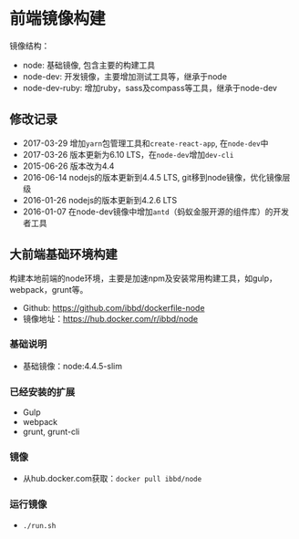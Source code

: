# 前端镜像构建


镜像结构：

- node: 基础镜像, 包含主要的构建工具
- node-dev: 开发镜像，主要增加测试工具等，继承于node
- node-dev-ruby: 增加ruby，sass及compass等工具，继承于node-dev 

## 修改记录

- 2017-03-29 增加`yarn`包管理工具和`create-react-app`, 在`node-dev`中
- 2017-03-26 版本更新为6.10 LTS，在`node-dev`增加`dev-cli`
- 2015-06-26 版本改为4.4
- 2016-06-14 nodejs的版本更新到4.4.5 LTS, git移到node镜像，优化镜像层级
- 2016-01-26 nodejs的版本更新到4.2.6 LTS
- 2016-01-07 在node-dev镜像中增加`antd`（蚂蚁金服开源的组件库）的开发者工具

## 大前端基础环境构建

构建本地前端的node环境，主要是加速npm及安装常用构建工具，如gulp，webpack，grunt等。

- Github:   https://github.com/ibbd/dockerfile-node 
- 镜像地址：https://hub.docker.com/r/ibbd/node

### 基础说明 

- 基础镜像：node:4.4.5-slim

### 已经安装的扩展

- Gulp
- webpack
- grunt, grunt-cli

### 镜像 

- 从hub.docker.com获取：`docker pull ibbd/node`

### 运行镜像

- `./run.sh`


